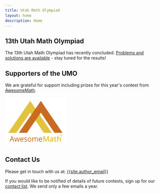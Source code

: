 ```yaml
---
title: Utah Math Olympiad
layout: home
description: Home
---
```


<!-- ## 13th Utah Math Olympiad

We are pleased to announce the 13th Utah Math Olympiad, which will be held on **Saturday, April 5, 2025 from 1-4pm** at the [Waterford School](https://waterfordschool.org/). You may [view the flyer](/doc/2025-umo-flyer.pdf) or register below:

<center><span>
<a class="registerlink" href="https://docs.google.com/forms/d/e/1FAIpQLSdU0Zd8xxpxN40dydrKbCg3RnG0uT7QmcFSq30bkXGy8kb6tQ/viewform?usp=dialog">REGISTER HERE</a>
</span></center>
 -->

## 13th Utah Math Olympiad

The 13th Utah Math Olympiad has recently concluded.
[Problems and solutions are available](problems) - stay tuned for the results!

<!--
## 13th Utah Math Olympiad Results

[Results](results/2025) of the 13th Utah Math Olympiad are now available!

Thank you for participating! Stay tuned for the details of next year's contest in January 2026, and feel free to check out the [problems and solutions](problems/) for all past contests.
-->

## Supporters of the UMO

We are grateful for support including prizes for this year's contest from [AwesomeMath](https://awesomemath.org/).

<a href="https://awesomemath.org/">
  <img src="img/AwesomeMathLogo.png" alt="AwesomeMath" width="200">
</a>

## Contact Us

Please get in touch with us at: [{{site.author_email}}](mailto:{{site.author_email}})

If you would like to be notified of details of future contests, sign up for our [contact list](https://forms.gle/64Ns5xXmiR6GHraJ7). We send only a few emails a year.
